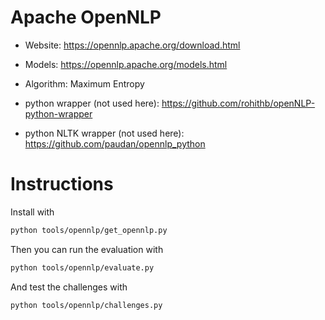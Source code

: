 # Apache OpenNLP

- Website: https://opennlp.apache.org/download.html
- Models: https://opennlp.apache.org/models.html
- Algorithm: Maximum Entropy

- python wrapper (not used here): https://github.com/rohithb/openNLP-python-wrapper
- python NLTK wrapper (not used here): https://github.com/paudan/opennlp_python

# Instructions

Install with

```bash
python tools/opennlp/get_opennlp.py
```

Then you can run the evaluation with

```bash
python tools/opennlp/evaluate.py
```

And test the challenges with

```bash
python tools/opennlp/challenges.py
```
